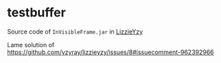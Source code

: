 # testbuffer
Source code of `InVisibleFrame.jar` in [LizzieYzy](https://github.com/yzyray/lizzieyzy)

Lame solution of https://github.com/yzyray/lizzieyzy/issues/8#issuecomment-962392966

